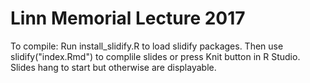 # Linn Memorial Lecture 2017

To compile: Run install_slidify.R to load slidify packages. Then use slidify("index.Rmd") to complile slides or press Knit button in R Studio. Slides hang to start but otherwise are displayable.